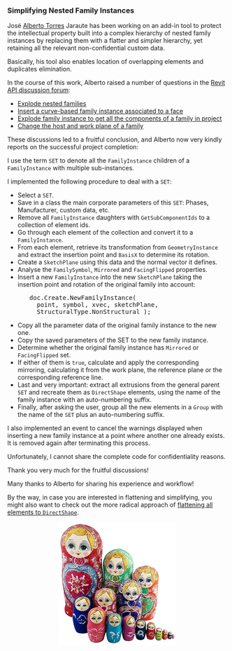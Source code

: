 <head>
<meta http-equiv="Content-Type" content="text/html; charset=utf-8">
<link rel="stylesheet" type="text/css" href="bc.css">
<!--
<script src="https://cdn.rawgit.com/google/code-prettify/master/loader/run_prettify.js" type="text/javascript"></script>
-->
</head>

<!---

 in the #RevitAPI @AutodeskRevit #bim #dynamobim @AutodeskForge #ForgeDevCon 

José Alberto Torres Jaraute has been working on an add-in tool to protect the intellectual property built into a complex hierarchy of nested family instances by replacing them with a flatter and simpler hierarchy, yet retaining all the relevant non-confidential custom data.
Basically, his tool also enables location of overlapping elements and duplicates elimination.
In the course of this work, Alberto raised a number of questions in
the Revit API discussion forum
&ndash; Explode nested families
&ndash; Insert a curve-based family instance associated to a face
&ndash; Explode family instance to get all the components of a family in project
&ndash; Change the host and work plane of a family...

--->

### Simplifying Nested Family Instances

José [Alberto Torres](https://forums.autodesk.com/t5/user/viewprofilepage/user-id/71628) Jaraute has
been working on an add-in tool to protect the intellectual property built into a complex hierarchy of nested family instances by replacing them with a flatter and simpler hierarchy, yet retaining all the relevant non-confidential custom data.

Basically, his tool also enables location of overlapping elements and duplicates elimination.

In the course of this work, Alberto raised a number of questions in
the [Revit API discussion forum](http://forums.autodesk.com/t5/revit-api-forum/bd-p/160):

- [Explode nested families](https://forums.autodesk.com/t5/revit-api-forum/explode-nested-familes/m-p/8042667)
- [Insert a curve-based family instance associated to a face](https://forums.autodesk.com/t5/revit-api-forum/insert-a-family-curvebased-with-newfamilyinstance-associated-to/m-p/7390334)
- [Explode family instance to get all the components of a family in project](https://forums.autodesk.com/t5/revit-api-forum/explode-familyinstance-to-get-all-the-components-of-the-family/m-p/6984603)
- [Change the host and work plane of a family](https://forums.autodesk.com/t5/revit-api-forum/is-there-no-way-to-change-the-host-and-work-plan-of-a-family/m-p/7252070)

These discussions led to a fruitful conclusion, and Alberto now very kindly reports on the successful project completion:
 
I use the term `SET` to denote all the `FamilyInstance` children of a `FamilyInstance` with multiple sub-instances.

I implemented the following procedure to deal with a `SET`:

- Select a `SET`.
- Save in a class the main corporate parameters of this `SET`: Phases, Manufacturer, custom data, etc.
- Remove all `FamilyInstance` daughters with `GetSubComponentIds` to a collection of element ids.
- Go through each element of the collection and convert it to a `FamilyInstance`.
- From each element, retrieve its transformation from `GeometryInstance` and extract the insertion point and `BasisX` to determine its rotation.
- Create a `SketchPlane` using this data and the normal vector it defines.
- Analyse the `FamilySymbol`, `Mirrored` and `FacingFlipped` properties.
- Insert a new `FamilyInstance` into the new `SketchPlane` taking the insertion point and rotation of the original family into account:

<pre class="code">
      doc.Create.NewFamilyInstance(
        point, symbol, xvec, sketchPlane,
        StructuralType.NonStructural );
</pre>

- Copy all the parameter data of the original family instance to the new one.
- Copy the saved parameters of the SET to the new family instance.
- Determine whether the original family instance has `Mirrored` or `FacingFlipped` set.
- If either of them is `true`, calculate and apply the corresponding mirroring, calculating it from the work plane, the reference plane or the corresponding reference line.
- Last and very important: extract all extrusions from the general parent `SET` and recreate them as `DirectShape` elements, using the name of the family instance with an auto-numbering suffix.
- Finally, after asking the user, group all the new elements in a `Group` with the name of the `SET` plus an auto-numbering suffix.

I also implemented an event to cancel the warnings displayed when inserting a new family instance at a point where another one already exists. It is removed again after terminating this process.

Unfortunately, I cannot share the complete code for confidentiality reasons.

Thank you very much for the fruitful discussions!

Many thanks to Alberto for sharing his experience and workflow!

By the way, in case you are interested in flattening and simplifying, you might also want to check out the more radical approach 
of [flattening all elements to `DirectShape`](http://thebuildingcoder.typepad.com/blog/2015/11/flatten-all-elements-to-directshape.html).

<center>
<img src="img/nesting_matryoshka_dolls.png" alt="Nested matryoshka dolls" width="270"/>
</center>

